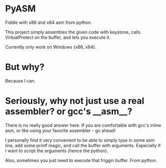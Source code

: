 # PyASM
Fiddle with x86 and x64 asm from python.

This project simply assembles the given code with keystone, calls VirtualProtect on the buffer, and lets you execute it.

Currently only work on Windows {x86, x64}.

# But why?
Because I can.

# Seriously, why not just use a real assembler? or gcc's \_\_asm\_\_?
There is no really good answer here. 
If you are comfortable with gcc's inline asm, or like using your favorite assembler - go ahead!

I personally find it very convenient to be able to simply type in some asm line, add some printf magic, and call the buffer with arguments.
Especially if I want to script the arguments (hence the python).

Also, sometimes you just need to execute that friggin buffer. From python.

